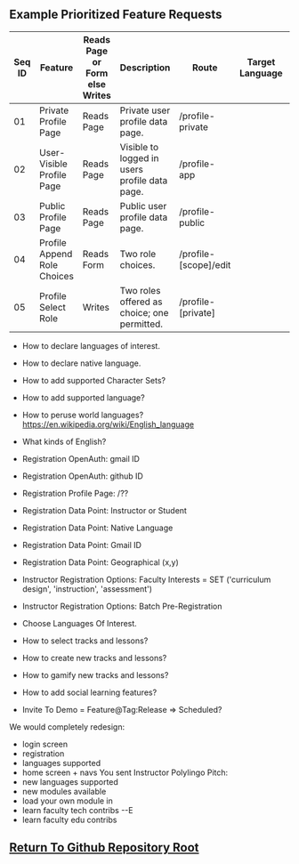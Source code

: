 ## Example Prioritized Feature Requests

| Seq ID | Feature | Reads Page or Form else Writes | Description | Route | Target Language |Test | Result | Issue Link |
|---|---|---|---|---|---|---|---|---|
| 01 | Private Profile Page | Reads Page | Private user profile data page. | /profile-private | | | | |
| 02 | User-Visible Profile Page | Reads Page | Visible to logged in users profile data page. | /profile-app |  | | | |
| 03 | Public Profile Page | Reads Page | Public user profile data page. | /profile-public |  | | | |
| 04 | Profile Append Role Choices | Reads Form | Two role choices. | /profile-[scope]/edit |  | | | |
| 05 | Profile Select Role | Writes | Two roles offered as choice; one permitted. | /profile-[private] |  | | | |

- How to declare languages of interest.
- How to declare native language.
- How to add supported Character Sets?
- How to add supported language?
- How to peruse world languages?  https://en.wikipedia.org/wiki/English_language
- What kinds of English?
- Registration OpenAuth: gmail ID
- Registration OpenAuth: github ID
- Registration Profile Page: /??
- Registration Data Point: Instructor or Student
- Registration Data Point: Native Language
- Registration Data Point: Gmail ID
- Registration Data Point: Geographical (x,y)
- Instructor Registration Options: Faculty Interests = SET ('curriculum design', 'instruction', 'assessment')
- Instructor Registration Options: Batch Pre-Registration
- Choose Languages Of Interest.
- How to select tracks and lessons?
- How to create new tracks and lessons?
- How to gamify new tracks and lessons?
- How to add social learning features?

- Invite To Demo = Feature@Tag:Release => Scheduled?


We would completely redesign:
- login screen
- registration
- languages supported
- home screen + navs
You sent
Instructor Polylingo Pitch:
- new languages supported
- new modules available
- load your own module in
- learn faculty tech contribs --E
- learn faculty edu contribs

## [Return To Github Repository Root](https://github.com/urbanspectra-nyc/polylingo/tree/rails_version_update)
